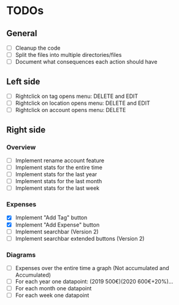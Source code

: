 # TODOs

## General
- [ ] Cleanup the code
- [ ] Split the files into multiple directories/files
- [ ] Document what consequences each action should have

## Left side
- [ ] Rightclick on tag opens menu: DELETE and EDIT
- [ ] Rightclick on location opens menu: DELETE and EDIT
- [ ] Rightclick on account opens menu: DELETE

## Right side
### Overview
- [ ] Implement rename account feature
- [ ] Implement stats for the entire time
- [ ] Implement stats for the last year
- [ ] Implement stats for the last month
- [ ] Implement stats for the last week

### Expenses
- [x] Implement "Add Tag" button
- [x] Implement "Add Expense" button
- [ ] Implement searchbar (Version 2)
- [ ] Implement searchbar extended buttons (Version 2)

### Diagrams
- [ ] Expenses over the entire time a graph (Not accumulated and Accumulated)
- [ ] For each year one datapoint: (2019 500€)(2020 600€+20%)...
- [ ] For each month one datapoint
- [ ] For each week one datapoint
